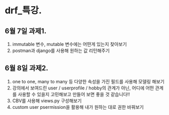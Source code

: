 # drf_특강.

## 6월 7일 과제1.
1. immutable 변수, mutable 변수에는 어떤게 있는지 찾아보기 
2. postman과 django를 사용해 원하는 값 리턴해주기

## 6월 8일 과제2.
1. one to one, many to many 등 다양한 속성을 가진 필드를 사용해 모델링 해보기
2. 강의에서 보여드린 user / userprofile / hobby의 관계가 아닌, 어디에 어떤 관계를 사용할 수 있을지 고민해보고 만들어 보면 좋을 것 같습니다!!
3. CBV를 사용해 views.py 구성해보기
4. custom user psermission을 활용해 내가 원하는 대로 권한 바꿔보기
